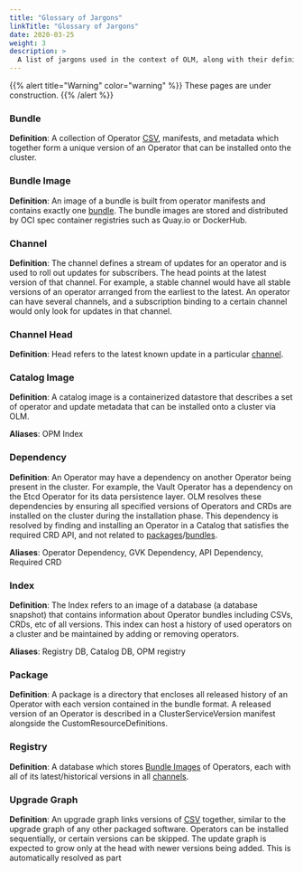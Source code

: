 ```yaml
---
title: "Glossary of Jargons"
linkTitle: "Glossary of Jargons"
date: 2020-03-25
weight: 3
description: >
  A list of jargons used in the context of OLM, along with their definitions.
---
```


{{% alert title="Warning" color="warning" %}}
These pages are under construction. 
{{% /alert %}}


### Bundle

**Definition**: A collection of Operator [CSV](../custom-resource-definitions/cluster-service-version), manifests, and metadata which together form a unique version of an Operator that can be installed onto the cluster. 

### Bundle Image

**Definition**: An image of a bundle is built from operator manifests and contains exactly one [bundle](#Bundle). The bundle images are stored and distributed by OCI spec container registries such as Quay.io or DockerHub.

### Channel

**Definition**: The channel defines a stream of updates for an operator and is used to roll out updates for subscribers. The head points at the latest version of that channel. For example, a stable channel would have all stable versions of an operator arranged from the earliest to the latest. An operator can have several channels, and a subscription binding to a certain channel would only look for updates in that channel.

### Channel Head

**Definition**: Head refers to the latest known update in a particular [channel](#Channel).

### Catalog Image

**Definition**: A catalog image is a containerized datastore that describes a set of operator and update metadata that can be installed onto a cluster via OLM.

**Aliases**: OPM Index

### Dependency

**Definition**: An Operator may have a dependency on another Operator being present in the cluster. For example, the Vault Operator has a dependency on the Etcd Operator for its data persistence layer. OLM resolves these dependencies by ensuring all specified versions of Operators and CRDs are installed on the cluster during the installation phase. This dependency is resolved by finding and installing an Operator in a Catalog that satisfies the required CRD API, and not related to [packages](#Packages)/[bundles](#Bundles).

**Aliases**: Operator Dependency, GVK Dependency, API Dependency, Required CRD

### Index

**Definition**: The Index refers to an image of a database (a database snapshot) that contains information about Operator bundles including CSVs, CRDs, etc of all versions. This index can host a history of used operators on a cluster and be maintained by adding or removing operators.

**Aliases**: Registry DB, Catalog DB, OPM registry

### Package

**Definition**: A package is a directory that encloses all released history of an Operator with each version contained
 in the bundle format. A released version of an Operator is described in a ClusterServiceVersion manifest alongside the CustomResourceDefinitions.

### Registry

**Definition**: A database which stores [Bundle Images](#Bundle-Image) of Operators, each with all of its latest/historical versions in all [channels](#Channel).

### Upgrade Graph

**Definition**: An upgrade graph links versions of [CSV](../custom-resource-definitions/cluster-service-version) together, similar to the upgrade graph of any other packaged software. Operators can be installed sequentially, or certain versions can be skipped. The update graph is expected to grow only at the head with newer versions being added. This is automatically resolved as part 

